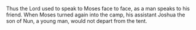 Thus the Lord used to speak to Moses face to face, as a man speaks to his friend. When Moses turned again into the camp, his assistant Joshua the son of Nun, a young man, would not depart from the tent.
